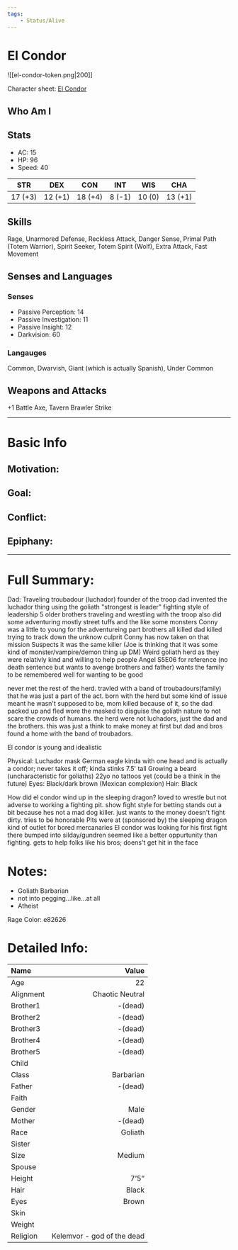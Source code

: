 ```yaml
---
tags:
    - Status/Alive
---
```


# El Condor
![[el-condor-token.png|200]]

Character sheet: [El Condor](https://www.dndbeyond.com/characters/8253973)

## Who Am I

## Stats
- AC: 15
- HP: 96
- Speed: 40

| STR | DEX | CON | INT | WIS | CHA|
| ---- | ---- | ---- | ---- | ---- | ---- |
|17 (+3)|12 (+1)|18 (+4)|8 (-1)|10 (0)|13 (+1)|

## Skills
Rage, Unarmored Defense, Reckless Attack, Danger Sense, Primal Path (Totem Warrior), Spirit Seeker, Totem Spirit (Wolf), Extra Attack, Fast Movement

## Senses and Languages
### Senses
- Passive Perception: 14
- Passive Investigation: 11
- Passive Insight: 12
- Darkvision: 60

### Langauges
Common, Dwarvish, Giant (which is actually Spanish), Under Common

## Weapons and Attacks
+1 Battle Axe, Tavern Brawler Strike

___
# Basic Info

## Motivation: 

## Goal:

## Conflict:

## Epiphany:
___
# Full Summary:
Dad: Traveling troubadour (luchador) founder of the troop
dad invented the luchador thing using the goliath "strongest is leader" fighting style of leadership
5 older brothers
traveling and wrestling with the troop
also did some adventuring
mostly street tuffs and the like some monsters
Conny was a little to young for the adventureing part
brothers all killed
dad killed trying to track down the unknow culprit
Conny has now taken on that mission
Suspects it was the same killer
(Joe is thinking that it was some kind of monster/vampire/demon thing up DM)
Weird goliath herd as they were relativly kind and willing to help people
Angel S5E06 for reference (no death sentence but wants to avenge brothers and father)
wants the family to be remembered well for wanting to be good

never met the rest of the herd. travled with a band of troubadours(family) that he was just a part of the act.
born with the herd but some kind of issue meant he wasn't supposed to be, mom killed because of it, so the dad packed up and fled
wore the masked to disguise the goliath nature to not scare the crowds of humans. the herd were not luchadors, just the dad and the brothers.
this was just a think to make money at first but dad and bros found a home with the band of troubadors.


El condor is young and idealistic

Physical:
Luchador mask
German eagle kinda with one head and is actually a condor; never takes it off; kinda stinks
7.5' tall
Growing a beard (uncharacteristic for goliaths)
22yo
no tattoos yet (could be a think in the future)
Eyes: Black/dark brown
(Mexican complexion)
Hair: Black

How did el condor wind up in the sleeping dragon?
loved to wrestle but not adverse to working a fighting pit. show fight style for betting
stands out a bit because hes not a mad dog killer. just wants to the money
doesn't fight dirty. tries to be honorable
Pits were at (sponsored by) the sleeping dragon kind of outlet for bored mercanaries
El condor was looking for his first fight there bumped into silday/gundren
seemed like a better oppurtunity than fighting. gets to help folks like his bros; doens't get hit in the face

# Notes:
- Goliath Barbarian
- not into pegging...like...at all
- Atheist

Rage Color: e82626

# Detailed Info:
Name|Value
:-----|-----:
Age|22
Alignment|Chaotic Neutral
Brother1|-(dead)
Brother2|-(dead)
Brother3|-(dead)
Brother4|-(dead)
Brother5|-(dead)
Child|
Class|Barbarian
Father|-(dead)
Faith|
Gender|Male
Mother|-(dead)
Race|Goliath
Sister|
Size|Medium
Spouse|
Height|7’5”
Hair|Black
Eyes|Brown
Skin|
Weight|
Religion|Kelemvor - god of the dead